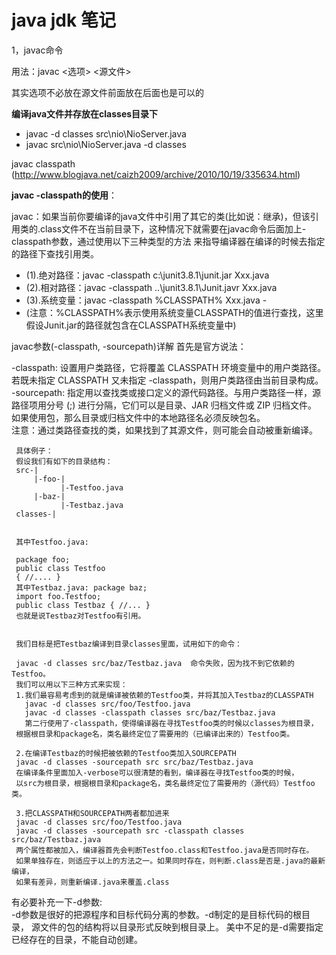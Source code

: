 java jdk 笔记
=====

1，javac命令

用法：javac <选项> <源文件>

其实选项不必放在源文件前面放在后面也是可以的


 **编译java文件并存放在classes目录下**
  - javac -d classes src\nio\NioServer.java
  - javac src\nio\NioServer.java -d classes


javac classpath (http://www.blogjava.net/caizh2009/archive/2010/10/19/335634.html)

**javac -classpath的使用**： 

javac：如果当前你要编译的java文件中引用了其它的类(比如说：继承)，但该引用类的.class文件不在当前目录下，这种情况下就需要在javac命令后面加上-classpath参数，通过使用以下三种类型的方法 来指导编译器在编译的时候去指定的路径下查找引用类。 

 - (1).绝对路径：javac -classpath c:\junit3.8.1\junit.jar   Xxx.java 
 - (2).相对路径：javac -classpath ..\junit3.8.1\Junit.javr  Xxx.java 
 - (3).系统变量：javac -classpath %CLASSPATH% Xxx.java -
 - (注意：%CLASSPATH%表示使用系统变量CLASSPATH的值进行查找，这里假设Junit.jar的路径就包含在CLASSPATH系统变量中) 


javac参数(-classpath, -sourcepath)详解
     首先是官方说法： 
     
-classpath:  设置用户类路径，它将覆盖 CLASSPATH 环境变量中的用户类路径。若既未指定 CLASSPATH 又未指定 
     -classpath，则用户类路径由当前目录构成。    
     -sourcepath:  指定用以查找类或接口定义的源代码路径。与用户类路径一样，源路径项用分号 (;) 
     进行分隔，它们可以是目录、JAR 归档文件或 ZIP 归档文件。
     如果使用包，那么目录或归档文件中的本地路径名必须反映包名。   
     注意：通过类路径查找的类，如果找到了其源文件，则可能会自动被重新编译。
     
     
     具体例子：      
     假设我们有如下的目录结构：     
     src-|           
         |-foo-|                     
               |-Testfoo.java           
         |-baz-|                      
               |-Testbaz.java
     classes-| 
     
     
     其中Testfoo.java:
     
     package foo; 
     public class Testfoo 
     { //.... }  
     其中Testbaz.java: package baz; 
     import foo.Testfoo; 
     public class Testbaz { //... }  
     也就是说Testbaz对Testfoo有引用。
     
     
     我们目标是把Testbaz编译到目录classes里面，试用如下的命令：
     
     javac -d classes src/baz/Testbaz.java  命令失败，因为找不到它依赖的Testfoo。
     我们可以用以下三种方式来实现：        
     1.我们最容易考虑到的就是编译被依赖的Testfoo类，并将其加入Testbaz的CLASSPATH 
       javac -d classes src/foo/Testfoo.java  
       javac -d classes -classpath classes src/baz/Testbaz.java     
       第二行使用了-classpath，使得编译器在寻找Testfoo类的时候以classes为根目录，
     根据根目录和package名，类名最终定位了需要用的（已编译出来的）Testfoo类。  
     
     2.在编译Testbaz的时候把被依赖的Testfoo类加入SOURCEPATH 
     javac -d classes -sourcepath src src/baz/Testbaz.java  
     在编译条件里面加入-verbose可以很清楚的看到，编译器在寻找Testfoo类的时候，
     以src为根目录，根据根目录和package名，类名最终定位了需要用的（源代码）Testfoo类。
     
     3.把CLASSPATH和SOURCEPATH两者都加进来 
     javac -d classes src/foo/Testfoo.java  
     javac -d classes -sourcepath src -classpath classes src/baz/Testbaz.java  
     两个属性都被加入，编译器首先会判断Testfoo.class和Testfoo.java是否同时存在。
     如果单独存在，则适应于以上的方法之一。如果同时存在，则判断.class是否是.java的最新编译，
     如果有差异，则重新编译.java来覆盖.class    
     
有必要补充一下-d参数:  
     -d参数是很好的把源程序和目标代码分离的参数。-d制定的是目标代码的根目录，
     源文件的包的结构将以目录形式反映到根目录上。
     美中不足的是-d需要指定已经存在的目录，不能自动创建。 
